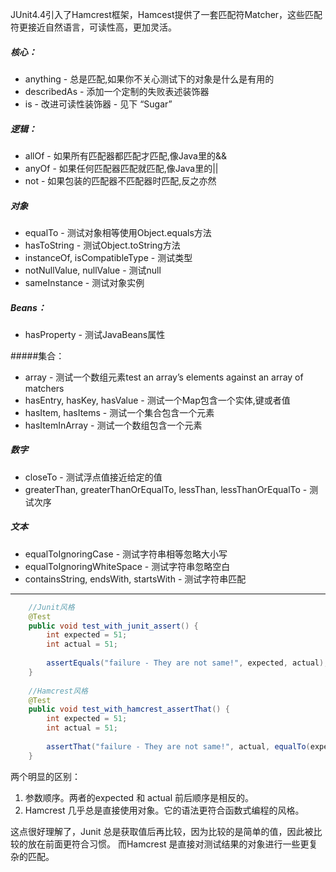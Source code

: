 JUnit4.4引入了Hamcrest框架，Hamcest提供了一套匹配符Matcher，这些匹配符更接近自然语言，可读性高，更加灵活。

##### 核心：

- anything - 总是匹配,如果你不关心测试下的对象是什么是有用的
- describedAs - 添加一个定制的失败表述装饰器
- is - 改进可读性装饰器 - 见下 “Sugar”

##### 逻辑：

- allOf - 如果所有匹配器都匹配才匹配,像Java里的&&
- anyOf - 如果任何匹配器匹配就匹配,像Java里的||
- not - 如果包装的匹配器不匹配器时匹配,反之亦然

##### 对象

- equalTo - 测试对象相等使用Object.equals方法
- hasToString - 测试Object.toString方法
- instanceOf, isCompatibleType - 测试类型
- notNullValue, nullValue - 测试null
- sameInstance - 测试对象实例

##### Beans：

- hasProperty - 测试JavaBeans属性

#####集合：

- array - 测试一个数组元素test an array’s elements against an array of matchers
- hasEntry, hasKey, hasValue - 测试一个Map包含一个实体,键或者值
- hasItem, hasItems - 测试一个集合包含一个元素
- hasItemInArray - 测试一个数组包含一个元素

##### 数字

- closeTo - 测试浮点值接近给定的值
- greaterThan, greaterThanOrEqualTo, lessThan, lessThanOrEqualTo - 测试次序

##### 文本

- equalToIgnoringCase - 测试字符串相等忽略大小写
- equalToIgnoringWhiteSpace - 测试字符串忽略空白
- containsString, endsWith, startsWith - 测试字符串匹配
    
----

```java
    //Junit风格
    @Test
    public void test_with_junit_assert() {
        int expected = 51;
        int actual = 51;
 
        assertEquals("failure - They are not same!", expected, actual);
    }
 
    //Hamcrest风格
    @Test
    public void test_with_hamcrest_assertThat() {
        int expected = 51;
        int actual = 51;
 
        assertThat("failure - They are not same!", actual, equalTo(expected));
    }
```

两个明显的区别：

1. 参数顺序。两者的expected 和 actual 前后顺序是相反的。
2. Hamcrest 几乎总是直接使用对象。它的语法更符合函数式编程的风格。

这点很好理解了，Junit 总是获取值后再比较，因为比较的是简单的值，因此被比较的放在前面更符合习惯。
而Hamcrest 是直接对测试结果的对象进行一些更复杂的匹配。
 
